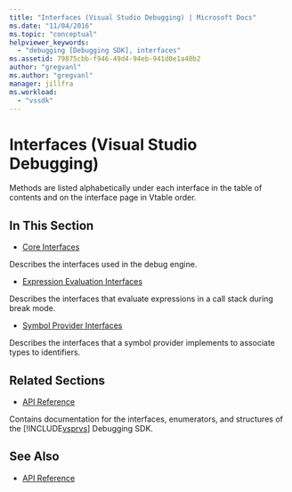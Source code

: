 ```yaml
---
title: "Interfaces (Visual Studio Debugging) | Microsoft Docs"
ms.date: "11/04/2016"
ms.topic: "conceptual"
helpviewer_keywords:
  - "debugging [Debugging SDK], interfaces"
ms.assetid: 79875cbb-f946-49d4-94eb-941d0e1a40b2
author: "gregvanl"
ms.author: "gregvanl"
manager: jillfra
ms.workload:
  - "vssdk"
---
```

# Interfaces (Visual Studio Debugging)
Methods are listed alphabetically under each interface in the table of contents and on the interface page in Vtable order.

## In This Section
- [Core Interfaces](../../../extensibility/debugger/reference/core-interfaces.md)

 Describes the interfaces used in the debug engine.

- [Expression Evaluation Interfaces](../../../extensibility/debugger/reference/expression-evaluation-interfaces.md)

 Describes the interfaces that evaluate expressions in a call stack during break mode.

- [Symbol Provider Interfaces](../../../extensibility/debugger/reference/symbol-provider-interfaces.md)

 Describes the interfaces that a symbol provider implements to associate types to identifiers.

## Related Sections
- [API Reference](../../../extensibility/debugger/reference/api-reference-visual-studio-debugging.md)

 Contains documentation for the interfaces, enumerators, and structures of the [!INCLUDE[vsprvs](../../../code-quality/includes/vsprvs_md.md)] Debugging SDK.

## See Also
- [API Reference](../../../extensibility/debugger/reference/api-reference-visual-studio-debugging.md)